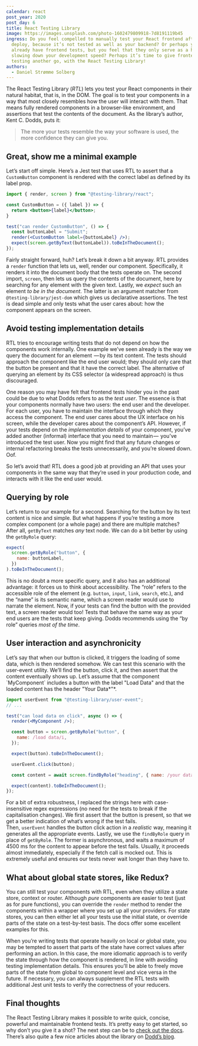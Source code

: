 ```yaml
---
calendar: react
post_year: 2020
post_day: 6
title: React Testing Library
image: https://images.unsplash.com/photo-1602479809918-7d8191119b45
ingress: Do you feel compelled to manually test your React frontend after each
  deploy, because it’s not tested as well as your backend? Or perhaps you
  already have frontend tests, but you feel that they only serve as a hindrance,
  slowing down your development speed? Perhaps it’s time to give frontend
  testing another go, with the React Testing Library!
authors:
  - Daniel Strømme Solberg
---
```

The React Testing Library (*RTL*) lets you test your React components in their natural habitat, that is, in the DOM. The goal is to test your components in a way that most closely resembles how the user will interact with them. That means fully rendered components in a browser-like environment, and assertions that test the contents of the document. As the library’s author, Kent C. Dodds, puts it:

> The more your tests resemble the way your software is used, the more confidence they can give you.

## Great, show me a minimal example

Let’s start off simple. Here’s a Jest test that uses RTL to assert that a `CustomButton` component is rendered with the correct label as defined by its label prop.

```jsx
import { render, screen } from "@testing-library/react";

const CustomButton = ({ label }) => {
  return <button>{label}</button>;
}

test("can render CustomButton", () => {
  const buttonLabel = "Submit";
  render(<CustomButton label={buttonLabel} />);
  expect(screen.getByText(buttonLabel)).toBeInTheDocument();
});
```

Fairly straight forward, huh? Let’s break it down a bit anyway. RTL provides a `render` function that lets us, well, render our component. Specifically, it renders it into the document body that the tests operate on. The second import, `screen`, then lets us query the contents of the document, here by searching for any element with the given text. Lastly, we *expect* such an element *to be in the document*. The latter is an argument matcher from `@testing-library/jest-dom` which gives us declarative assertions. The test is dead simple and only tests what the user cares about: how the component appears on the screen.

## Avoid testing implementation details

RTL tries to encourage writing tests that do not depend on how the components work internally. One example we’ve seen already is the way we query the document for an element  — by its text content. The tests should approach the component like the end user would; they should only care that the button be present and that it have the correct label. The alternative of querying an element by its CSS selector (a widespread approach) is thus discouraged.

One reason you may have felt that frontend tests hinder you in the past could be due to what Dodds refers to as the *test user*. The essence is that your components normally have two users: the end user and the developer. For each user, you have to maintain the interface through which they access the component. The end user cares about the UX interface on his screen, while the developer cares about the component’s API. However, if your tests depend on the *implementation details* of your component, you’ve added another (informal) interface that you need to maintain —  you’ve introduced the test user. Now you might find that any future changes or internal refactoring breaks the tests unnecessarily, and you’re slowed down. Oof.

So let’s avoid that! RTL does a good job at providing an API that uses your components in the same way that they’re used in your production code, and interacts with it like the end user would.

## Querying by role

Let’s return to our example for a second. Searching for the button by its text content is nice and simple. But what happens if you’re testing a more complex component (or a whole page) and there are multiple matches? After all, `getByText` matches *any* text node. We can do a bit better by using the `getByRole` query:

```jsx
expect(
  screen.getByRole("button", {
    name: buttonLabel,
  })
).toBeInTheDocument();
```

This is no doubt a more specific query, and it also has an additional advantage: it forces us to think about accessibility. The “role” refers to the accessible role of the element (e.g. `button`, `input`, `link`, `search`, etc.), and the “name” is its semantic name, which a screen reader would use to narrate the element. Now, if your tests can find the button with the provided text, a screen reader would too! Tests that behave the same way as your end users are the tests that keep giving. Dodds recommends using the “by role” queries *most of the time*.

## User interaction and asynchronicity

Let’s say that when our button is clicked, it triggers the loading of some data, which is then rendered somehow. We can test this scenario with the user-event utility. We’ll find the button, click it, and then assert that the content eventually shows up. Let’s assume that the component \`MyComponent\` includes a button with the label "Load Data" and that the loaded content has the header "Your Data*"*.

```jsx
import userEvent from "@testing-library/user-event";
// ...

test("can load data on click", async () => {
  render(<MyComponent />);

  const button = screen.getByRole("button", {
    name: /load data/i,
  });

  expect(button).toBeInTheDocument();

  userEvent.click(button);

  const content = await screen.findByRole("heading", { name: /your data/i });

  expect(content).toBeInTheDocument();
});
```

For a bit of extra robustness, I replaced the strings here with case-insensitive regex expressions (no need for the tests to break if the capitalisation changes). We first assert that the button is present, so that we get a better indication of what’s wrong if the test fails. Then, `userEvent` handles the button click action in a *realistic* way, meaning it generates all the appropriate events. Lastly, we use the `findByRole` query in place of `getByRole`. The former is asynchronous, and waits a maximum of 4500 ms for the content to appear before the test fails. Usually, it proceeds almost immediately, especially if the fetch call is mocked out. This is extremely useful and ensures our tests never wait longer than they have to.

## What about global state stores, like Redux?

You can still test your components with RTL, even when they utilize a state store, context or router. Although *pure* components are easier to test (just as for pure functions), you can override the `render` method to render the components within a wrapper where you set up all your providers. For state stores, you can then either let all your tests use the initial state, or override parts of the state on a test-by-test basis. The docs offer some excellent examples for this.

When you’re writing tests that operate heavily on local or global state, you may be tempted to assert that parts of the state have correct values after performing an action. In this case, the more idiomatic approach is to verify the state through how the component is rendered, in line with avoiding testing implementation details. This ensures you’ll be able to freely move parts of the state from global to component level and vice versa in the future. If necessary, you can always supplement the RTL tests with additional Jest unit tests to verify the correctness of your reducers.

## Final thoughts

The React Testing Library makes it possible to write quick, concise, powerful and maintainable frontend tests. It’s pretty easy to get started, so why don’t you give it a shot? The next step can be to [check out the docs](https://testing-library.com/docs/react-testing-library/intro/). There’s also quite a few nice articles about the library on [Dodd’s blog](https://kentcdodds.com/blog/).
